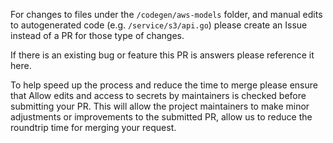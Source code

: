 For changes to files under the `/codegen/aws-models` folder, and manual edits to autogenerated code (e.g. `/service/s3/api.go`) please create an Issue instead of a PR for those type of changes.

If there is an existing bug or feature this PR is answers please reference it here.

To help speed up the process and reduce the time to merge please ensure that Allow edits and access to secrets by maintainers is checked before submitting your PR. This will allow the project maintainers to make minor adjustments or improvements to the submitted PR, allow us to reduce the roundtrip time for merging your request.
